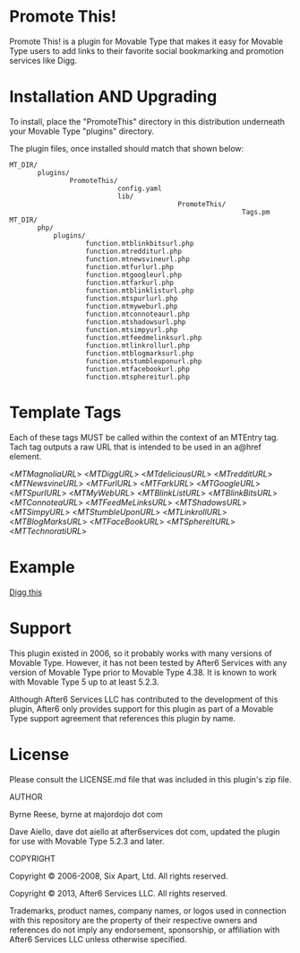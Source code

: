 # Promote This!

Promote This! is a plugin for Movable Type that makes it easy for 
Movable Type users to add links to their favorite social bookmarking
and promotion services like Digg.

# Installation AND Upgrading

To install, place the "PromoteThis" directory in this distribution
underneath your Movable Type "plugins" directory. 

The plugin files, once installed should match that shown below:

    MT_DIR/
           plugins/
                   PromoteThis/
                               config.yaml
                               lib/
                                              PromoteThis/
                                                              Tags.pm
    MT_DIR/
           php/
               plugins/
                       function.mtblinkbitsurl.php
                       function.mtredditurl.php
                       function.mtnewsvineurl.php
                       function.mtfurlurl.php
                       function.mtgoogleurl.php
                       function.mtfarkurl.php
                       function.mtblinklisturl.php
                       function.mtspurlurl.php
                       function.mtmyweburl.php
                       function.mtconnoteaurl.php
                       function.mtshadowsurl.php
                       function.mtsimpyurl.php
                       function.mtfeedmelinksurl.php
                       function.mtlinkrollurl.php
                       function.mtblogmarksurl.php
                       function.mtstumbleuponurl.php
                       function.mtfacebookurl.php
                       function.mtsphereiturl.php


# Template Tags

Each of these tags MUST be called within the context of an MTEntry tag.
Tach tag outputs a raw URL that is intended to be used in an a@href
element.

  <$MTMagnoliaURL$>
  <$MTDiggURL$>
  <$MTdeliciousURL$>
  <$MTredditURL$>
  <$MTNewsvineURL$>
  <$MTFurlURL$>
  <$MTFarkURL$>
  <$MTGoogleURL$>
  <$MTSpurlURL$>
  <$MTMyWebURL$>
  <$MTBlinkListURL$>
  <$MTBlinkBitsURL$>
  <$MTConnoteaURL$>
  <$MTFeedMeLinksURL$>
  <$MTShadowsURL$>
  <$MTSimpyURL$>
  <$MTStumbleUponURL$>
  <$MTLinkrollURL$>
  <$MTBlogMarksURL$>
  <$MTFaceBookURL$>
  <$MTSphereItURL$>
  <$MTTechnoratiURL$>

# Example

  <a href="<$MTDiggURL$>">Digg this</a>

# Support

This plugin existed in 2006, so it probably works with many versions of Movable Type.  However, it has not been tested by After6 Services with any version of Movable Type prior to Movable Type 4.38.  It is known to work with Movable Type 5 up to at least 5.2.3.

Although After6 Services LLC has contributed to the development of this plugin, After6 only provides support for this plugin as part of a Movable Type support agreement that references this plugin by name.

# License

Please consult the LICENSE.md file that was included in this plugin's zip file.

AUTHOR

Byrne Reese, byrne at majordojo dot com

Dave Aiello, dave dot aiello at after6services dot com, updated the plugin for use with Movable Type 5.2.3 and later.

COPYRIGHT

Copyright &copy; 2006-2008, Six Apart, Ltd.  All rights reserved.

Copyright &copy; 2013, After6 Services LLC.  All rights reserved.

Trademarks, product names, company names, or logos used in connection with this repository are the property of their respective owners and references do not imply any endorsement, sponsorship, or affiliation with After6 Services LLC unless otherwise specified.

